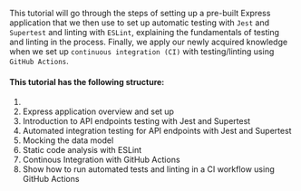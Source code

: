 This tutorial will go through the steps of setting up a pre-built Express application that we then use to set up automatic testing with `Jest` and `Supertest` and linting with `ESLint`, explaining the fundamentals of testing and linting in the process. Finally, we apply our newly acquired knowledge when we set up `continuous integration (CI)` with testing/linting using `GitHub Actions`.

#### This tutorial has the following structure:
1. 
2. Express application overview and set up
3. Introduction to API endpoints testing with Jest and Supertest
4. Automated integration testing for API endpoints with Jest and Supertest
5. Mocking the data model
6. Static code analysis with ESLint
7. Continous Integration with GitHub Actions
8. Show how to run automated tests and linting in a CI workflow using GitHub Actions
